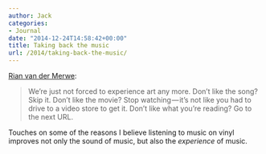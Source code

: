 ```yaml
---
author: Jack
categories:
- Journal
date: "2014-12-24T14:58:42+00:00"
title: Taking back the music
url: /2014/taking-back-the-music/
---
```


[Rian van der Merwe][1]:

> We’re just not forced to experience art any more. Don’t like the song? Skip it. Don’t like the movie? Stop watching — it’s not like you had to drive to a video store to get it. Don’t like what you’re reading? Go to the next URL. 

Touches on some of the reasons I believe listening to music on vinyl improves not only the sound of music, but also the _experience_ of music.

 [1]: https://medium.com/@rianvdm/taking-back-the-music-97b44797e690